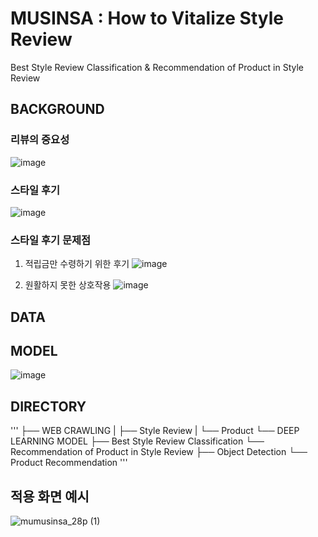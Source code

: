 # MUSINSA : How to Vitalize Style Review
Best Style Review Classification & Recommendation of Product in Style Review

## BACKGROUND
### 리뷰의 중요성

![image](https://github.com/ASAC-DL/MUSINSA/assets/126679650/03083ad7-7a6b-4bd2-b0f5-4b4cf39526c9)

### 스타일 후기

![image](https://github.com/ASAC-DL/MUSINSA/assets/126679650/2d974386-93c6-4340-a933-9234d0d7b9d3)

### 스타일 후기 문제점

1. 적립금만 수령하기 위한 후기
![image](https://github.com/ASAC-DL/MUSINSA/assets/126679650/57662599-4957-4fff-8aae-b0c2a5008c1f)

2. 원활하지 못한 상호작용
![image](https://github.com/ASAC-DL/MUSINSA/assets/126679650/40a5b5bb-55bb-4307-b3f2-33c3b2c19465)

## DATA

## MODEL
![image](https://github.com/ASAC-DL/MUSINSA/assets/126679650/93faea4f-0375-466b-a613-38f84913ca79)

## DIRECTORY
''' 
├── WEB CRAWLING
|   ├── Style Review
|   └── Product 
└──  DEEP LEARNING MODEL
    ├── Best Style Review Classification
    └── Recommendation of Product in Style Review
        ├── Object Detection
        └── Product Recommendation
'''

## 적용 화면 예시
![mumusinsa_28p (1)](https://github.com/ASAC-DL/MUSINSA/assets/126679650/b8e4e9c2-a36e-4f02-b457-202010681741)

